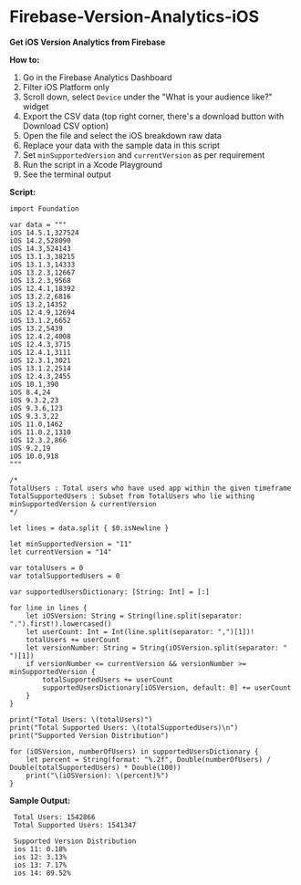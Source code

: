 # Firebase-Version-Analytics-iOS

**Get iOS Version Analytics from Firebase**

**How to:**
1. Go in the Firebase Analytics Dashboard
2. Filter iOS Platform only
3. Scroll down, select `Device` under the "What is your audience like?" widget
4. Export the CSV data (top right corner, there's a download button with Download CSV option)
5. Open the file and select the iOS breakdown raw data
6. Replace your data with the sample data in this script
7. Set `minSupportedVersion` and `currentVersion` as per requirement
8. Run the script in a Xcode Playground
9. See the terminal output

**Script:**
```
import Foundation

var data = """
iOS 14.5.1,327524
iOS 14.2,528090
iOS 14.3,524143
iOS 13.1.3,38215
iOS 13.1.3,14333
iOS 13.2.3,12667
iOS 13.2.3,9568
iOS 12.4.1,18392
iOS 13.2.2,6816
iOS 13.2,14352
iOS 12.4.9,12694
iOS 13.1.2,6652
iOS 13.2,5439
iOS 12.4.2,4008
iOS 12.4.3,3715
iOS 12.4.1,3111
iOS 12.3.1,3021
iOS 13.1.2,2514
iOS 12.4.3,2455
iOS 10.1,390
iOS 8.4,24
iOS 9.3.2,23
iOS 9.3.6,123
iOS 9.3.3,22
iOS 11.0,1462
iOS 11.0.2,1310
iOS 12.3.2,866
iOS 9.2,19
iOS 10.0,918
"""

/*
TotalUsers : Total users who have used app within the given timeframe
TotalSupportedUsers : Subset from TotalUsers who lie withing minSupportedVersion & currentVersion
*/

let lines = data.split { $0.isNewline }

let minSupportedVersion = "11"
let currentVersion = "14"

var totalUsers = 0
var totalSupportedUsers = 0

var supportedUsersDictionary: [String: Int] = [:]

for line in lines {
    let iOSVersion: String = String(line.split(separator: ".").first!).lowercased()
    let userCount: Int = Int(line.split(separator: ",")[1])!
    totalUsers += userCount
    let versionNumber: String = String(iOSVersion.split(separator: " ")[1])
    if versionNumber <= currentVersion && versionNumber >= minSupportedVersion {
        totalSupportedUsers += userCount
        supportedUsersDictionary[iOSVersion, default: 0] += userCount
    }
}

print("Total Users: \(totalUsers)")
print("Total Supported Users: \(totalSupportedUsers)\n")
print("Supported Version Distribution")

for (iOSVersion, numberOfUsers) in supportedUsersDictionary {
    let percent = String(format: "%.2f", Double(numberOfUsers) / Double(totalSupportedUsers) * Double(100))
    print("\(iOSVersion): \(percent)%")
}
```

**Sample Output:**
```
 Total Users: 1542866
 Total Supported Users: 1541347
 
 Supported Version Distribution
 ios 11: 0.18%
 ios 12: 3.13%
 ios 13: 7.17%
 ios 14: 89.52%
```
